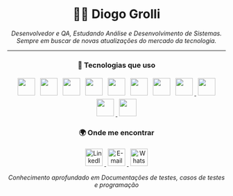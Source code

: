 <h1 align="center">👨‍💻 Diogo Grolli</h1>

<p align="center">
  <i>Desenvolvedor e QA, Estudando Análise e Desenvolvimento de Sistemas.<br>
  Sempre em buscar de novas atualizações do mercado da tecnologia.</i>
</p>

<div align="center">


---

### 🧠 Tecnologias que uso

<div align="center">
  <!-- Seus ícones com padding uniforme -->
  <a href="https://developer.mozilla.org/en-US/docs/Web/HTML" target="_blank"><img src="https://cdn.jsdelivr.net/gh/devicons/devicon/icons/html5/html5-original.svg" width="40" height="40" style="margin:4px;"/></a>
  <a href="https://developer.mozilla.org/en-US/docs/Web/CSS" target="_blank"><img src="https://cdn.jsdelivr.net/gh/devicons/devicon/icons/css3/css3-original.svg" width="40" height="40" style="margin:4px;"/></a>
  <a href="https://developer.mozilla.org/en-US/docs/Web/JavaScript" target="_blank"><img src="https://cdn.jsdelivr.net/gh/devicons/devicon/icons/javascript/javascript-original.svg" width="40" height="40" style="margin:4px;"/></a>
  <a href="https://reactjs.org/" target="_blank"><img src="https://cdn.jsdelivr.net/gh/devicons/devicon/icons/react/react-original.svg" width="40" height="40" style="margin:4px;"/></a>
  <a href="https://learn.microsoft.com/en-us/dotnet/csharp/" target="_blank"><img src="https://cdn.jsdelivr.net/gh/devicons/devicon/icons/csharp/csharp-original.svg" width="40" height="40" style="margin:4px;"/></a>
  <a href="https://nodejs.org/" target="_blank"><img src="https://cdn.jsdelivr.net/gh/devicons/devicon/icons/nodejs/nodejs-original.svg" width="40" height="40" style="margin:4px;"/></a>
  <a href="https://www.python.org/" target="_blank"><img src="https://cdn.jsdelivr.net/gh/devicons/devicon/icons/python/python-original.svg" width="40" height="40" style="margin:4px;"/></a>
<a href="https://www.mysql.com/" target="_blank">
  <img src="https://cdn.jsdelivr.net/gh/devicons/devicon/icons/mysql/mysql-original.svg" 
       width="40" height="40" style="margin:4px;"/>
</a>
<a href="https://flutter.dev/" target="_blank">
  <img src="https://cdn.jsdelivr.net/gh/devicons/devicon/icons/flutter/flutter-original.svg" 
       width="40" height="40" style="margin:4px;"/>
</a>
<a href="https://dart.dev/" target="_blank">
  <img src="https://cdn.jsdelivr.net/gh/devicons/devicon/icons/dart/dart-original.svg" 
       width="40" height="40" style="margin:4px;"/>
</a>
<a href="https://www.atlassian.com/software/jira" target="_blank">
  <img src="https://cdn.jsdelivr.net/gh/devicons/devicon/icons/jira/jira-original.svg" 
       width="40" height="40" style="margin:4px;"/>
</a>

### 🌍 Onde me encontrar

<div align="center">
  <a href="https://www.linkedin.com/in/diogo-yuri-grolli-1753ab305" target="_blank">
    <img src="https://cdn.jsdelivr.net/gh/devicons/devicon/icons/linkedin/linkedin-original.svg" width="40" height="40" style="margin:4px;" alt="LinkedIn" />
  </a>
  <a href="mailto:diogoyurigrolli@gmail.com" target="_blank">
    <img src="https://cdn.jsdelivr.net/gh/devicons/devicon/icons/google/google-original.svg" width="40" height="40" style="margin:4px;" alt="E-mail" />
  </a>
  <a href="https://wa.me/554998026871" target="_blank">
    <img src="https://upload.wikimedia.org/wikipedia/commons/6/6b/WhatsApp.svg" width="40" height="40" style="margin:4px;" alt="WhatsApp" />
  </a>
</div>

<p align="center"><i>
Conhecimento aprofundado em Documentações de testes, casos de testes e programação
</i></p>
